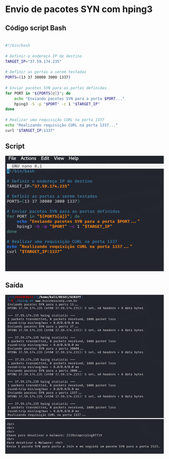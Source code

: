 # Envio de pacotes SYN com hping3

## Código script Bash

``` Bash

#!/bin/bash

# Definir o endereço IP de destino
TARGET_IP="37.59.174.235"

# Definir as portas a serem testadas
PORTS=(13 37 30000 3000 1337)

# Enviar pacotes SYN para as portas definidas
for PORT in "${PORTS[@]}"; do
    echo "Enviando pacotes SYN para a porta $PORT..."
    hping3 -S -p "$PORT" -c 1 "$TARGET_IP"
done

# Realizar uma requisição CURL na porta 1337
echo "Realizando requisição CURL na porta 1337..."
curl "$TARGET_IP:1337"

```

## Script

![alt text](script.png)

## Saída

![alt text](syn.png)
![alt text](curl.png)